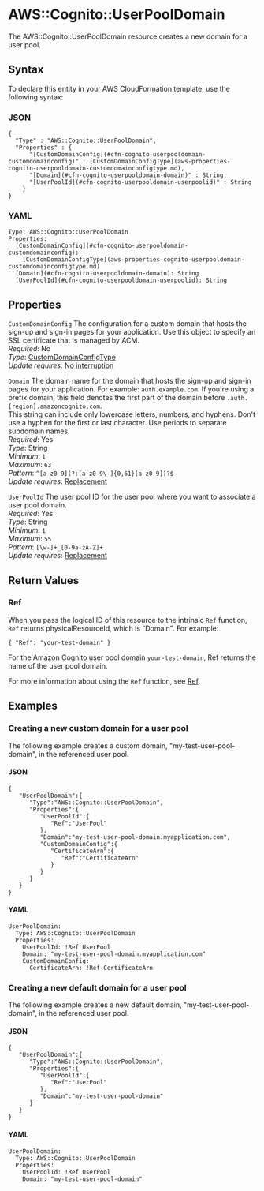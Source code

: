 # AWS::Cognito::UserPoolDomain<a name="aws-resource-cognito-userpooldomain"></a>

The AWS::Cognito::UserPoolDomain resource creates a new domain for a user pool\.

## Syntax<a name="aws-resource-cognito-userpooldomain-syntax"></a>

To declare this entity in your AWS CloudFormation template, use the following syntax:

### JSON<a name="aws-resource-cognito-userpooldomain-syntax.json"></a>

```
{
  "Type" : "AWS::Cognito::UserPoolDomain",
  "Properties" : {
      "[CustomDomainConfig](#cfn-cognito-userpooldomain-customdomainconfig)" : [CustomDomainConfigType](aws-properties-cognito-userpooldomain-customdomainconfigtype.md),
      "[Domain](#cfn-cognito-userpooldomain-domain)" : String,
      "[UserPoolId](#cfn-cognito-userpooldomain-userpoolid)" : String
    }
}
```

### YAML<a name="aws-resource-cognito-userpooldomain-syntax.yaml"></a>

```
Type: AWS::Cognito::UserPoolDomain
Properties: 
  [CustomDomainConfig](#cfn-cognito-userpooldomain-customdomainconfig): 
    [CustomDomainConfigType](aws-properties-cognito-userpooldomain-customdomainconfigtype.md)
  [Domain](#cfn-cognito-userpooldomain-domain): String
  [UserPoolId](#cfn-cognito-userpooldomain-userpoolid): String
```

## Properties<a name="aws-resource-cognito-userpooldomain-properties"></a>

`CustomDomainConfig`  <a name="cfn-cognito-userpooldomain-customdomainconfig"></a>
The configuration for a custom domain that hosts the sign\-up and sign\-in pages for your application\. Use this object to specify an SSL certificate that is managed by ACM\.  
*Required*: No  
*Type*: [CustomDomainConfigType](aws-properties-cognito-userpooldomain-customdomainconfigtype.md)  
*Update requires*: [No interruption](https://docs.aws.amazon.com/AWSCloudFormation/latest/UserGuide/using-cfn-updating-stacks-update-behaviors.html#update-no-interrupt)

`Domain`  <a name="cfn-cognito-userpooldomain-domain"></a>
The domain name for the domain that hosts the sign\-up and sign\-in pages for your application\. For example: `auth.example.com`\. If you're using a prefix domain, this field denotes the first part of the domain before `.auth.[region].amazoncognito.com`\.  
This string can include only lowercase letters, numbers, and hyphens\. Don't use a hyphen for the first or last character\. Use periods to separate subdomain names\.  
*Required*: Yes  
*Type*: String  
*Minimum*: `1`  
*Maximum*: `63`  
*Pattern*: `^[a-z0-9](?:[a-z0-9\-]{0,61}[a-z0-9])?$`  
*Update requires*: [Replacement](https://docs.aws.amazon.com/AWSCloudFormation/latest/UserGuide/using-cfn-updating-stacks-update-behaviors.html#update-replacement)

`UserPoolId`  <a name="cfn-cognito-userpooldomain-userpoolid"></a>
The user pool ID for the user pool where you want to associate a user pool domain\.  
*Required*: Yes  
*Type*: String  
*Minimum*: `1`  
*Maximum*: `55`  
*Pattern*: `[\w-]+_[0-9a-zA-Z]+`  
*Update requires*: [Replacement](https://docs.aws.amazon.com/AWSCloudFormation/latest/UserGuide/using-cfn-updating-stacks-update-behaviors.html#update-replacement)

## Return Values<a name="aws-resource-cognito-userpooldomain-return-values"></a>

### Ref<a name="aws-resource-cognito-userpooldomain-return-values-ref"></a>

When you pass the logical ID of this resource to the intrinsic `Ref` function, `Ref` returns physicalResourceId, which is “Domain"\. For example:

 `{ "Ref": "your-test-domain" }` 

For the Amazon Cognito user pool domain `your-test-domain`, Ref returns the name of the user pool domain\.

For more information about using the `Ref` function, see [Ref](https://docs.aws.amazon.com/AWSCloudFormation/latest/UserGuide/intrinsic-function-reference-ref.html)\.

## Examples<a name="aws-resource-cognito-userpooldomain--examples"></a>

### Creating a new custom domain for a user pool<a name="aws-resource-cognito-userpooldomain--examples--Creating_a_new_custom_domain_for_a_user_pool"></a>

The following example creates a custom domain, "my\-test\-user\-pool\-domain", in the referenced user pool\.

#### JSON<a name="aws-resource-cognito-userpooldomain--examples--Creating_a_new_custom_domain_for_a_user_pool--json"></a>

```
{
   "UserPoolDomain":{
      "Type":"AWS::Cognito::UserPoolDomain",
      "Properties":{
         "UserPoolId":{
            "Ref":"UserPool"
         },
         "Domain":"my-test-user-pool-domain.myapplication.com",
         "CustomDomainConfig":{
            "CertificateArn":{
               "Ref":"CertificateArn"
            }
         }
      }
   }
}
```

#### YAML<a name="aws-resource-cognito-userpooldomain--examples--Creating_a_new_custom_domain_for_a_user_pool--yaml"></a>

```
UserPoolDomain: 
  Type: AWS::Cognito::UserPoolDomain 
  Properties:
    UserPoolId: !Ref UserPool 
    Domain: "my-test-user-pool-domain.myapplication.com"
    CustomDomainConfig: 
      CertificateArn: !Ref CertificateArn
```

### Creating a new default domain for a user pool<a name="aws-resource-cognito-userpooldomain--examples--Creating_a_new_default_domain_for_a_user_pool"></a>

The following example creates a new default domain, "my\-test\-user\-pool\-domain", in the referenced user pool\.

#### JSON<a name="aws-resource-cognito-userpooldomain--examples--Creating_a_new_default_domain_for_a_user_pool--json"></a>

```
{
   "UserPoolDomain":{
      "Type":"AWS::Cognito::UserPoolDomain",
      "Properties":{
         "UserPoolId":{
            "Ref":"UserPool"
         },
         "Domain":"my-test-user-pool-domain"
      }
   }
}
```

#### YAML<a name="aws-resource-cognito-userpooldomain--examples--Creating_a_new_default_domain_for_a_user_pool--yaml"></a>

```
UserPoolDomain: 
  Type: AWS::Cognito::UserPoolDomain 
  Properties:
    UserPoolId: !Ref UserPool 
    Domain: "my-test-user-pool-domain"
```